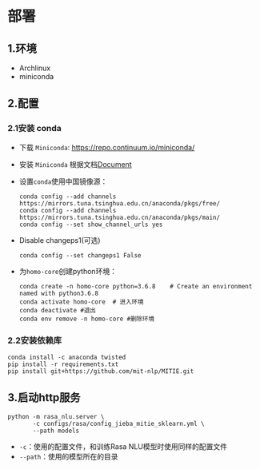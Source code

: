 部署
=====

## 1.环境

* Archlinux
* miniconda

## 2.配置

### 2.1安装 conda
* 下载 `Miniconda`: https://repo.continuum.io/miniconda/

* 安装 `Miniconda` 根据文档[Document](https://docs.anaconda.com/anaconda/install/)

* 设置`conda`使用中国镜像源：

  ```shell
  conda config --add channels https://mirrors.tuna.tsinghua.edu.cn/anaconda/pkgs/free/
  conda config --add channels https://mirrors.tuna.tsinghua.edu.cn/anaconda/pkgs/main/
  conda config --set show_channel_urls yes
  ```

* Disable changeps1(可选)

  ```shell
  conda config --set changeps1 False
  ```

* 为`homo-core`创建python环境：

  ```shell
  conda create -n homo-core python=3.6.8	# Create an environment named with python3.6.8
  conda activate homo-core	# 进入环境
  conda deactivate #退出
  conda env remove -n homo-core #删除环境
  ```

### 2.2安装依赖库

```shell
conda install -c anaconda twisted
pip install -r requirements.txt
pip install git+https://github.com/mit-nlp/MITIE.git
```

## 3.启动http服务

```shell
python -m rasa_nlu.server \
       -c configs/rasa/config_jieba_mitie_sklearn.yml \
       --path models
```

* `-c`：使用的配置文件，和训练Rasa NLU模型时使用同样的配置文件
* `--path`：使用的模型所在的目录

